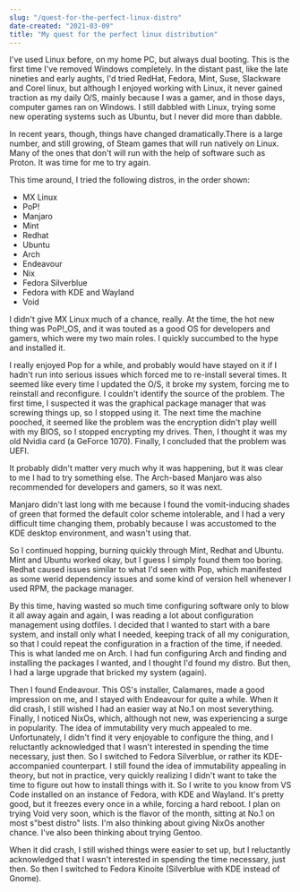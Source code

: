 ```yaml
---
slug: "/quest-for-the-perfect-linux-distro"
date-created: "2021-03-09"
title: "My quest for the perfect linux distribution"
---
```


I've used Linux before, on my home PC, but always dual booting. This is the first time I've removed Windows completely. In the distant past, like the late nineties and early aughts, I'd tried RedHat, Fedora, Mint, Suse, Slackware and Corel linux, but although I enjoyed working with Linux, it never gained traction as my daily O/S, mainly because I was a gamer, and in those days, computer games ran on Windows. I still dabbled with Linux, trying some new operating systems such as Ubuntu, but I never did more than dabble.

In recent years, though, things have changed dramatically.There is a large number, and still growing, of Steam games that will run natively on Linux. Many of the ones that don't will run with the help of software such as Proton. It was time for me to try again.

This time around, I tried the following distros, in the order shown:
 - MX Linux
 - PoP!
 - Manjaro
 - Mint
 - Redhat
 - Ubuntu
 - Arch
 - Endeavour
 - Nix
 - Fedora Silverblue
 - Fedora with KDE and Wayland
 - Void

I didn't give MX Linux much of a chance, really. At the time, the hot new thing was PoP!_OS, and it was touted as a good OS for developers and gamers, which were my two main roles. I quickly succumbed to the hype and installed it.

I really enjoyed Pop for a while, and probably would have stayed on it if I hadn't run into serious issues which forced me to re-install several times. It seemed like every time I updated the O/S, it broke my system, forcing me to reinstall and reconfigure. I couldn't identify the source of the problem. The first time, I suspected it was the graphical package manager that was screwing things up, so I stopped using it. The next time the machine pooched, it seemed like the problem was the encryption didn't play welll with my BIOS, so I stopped encrypting my drives. Then, I thought it was my old Nvidia card (a GeForce 1070). Finally, I concluded that the problem was UEFI.

It probably didn't matter very much why it was happening, but it was clear to me I had to try something else. The Arch-based Manjaro was also recommended for developers and gamers, so it was next.

Manjaro didn't last long with me because I found the vomit-inducing shades of green that formed the default color scheme intolerable, and I had a very difficult time changing them, probably because I was accustomed to the KDE desktop environment, and wasn't using that.

So I continued hopping, burning quickly through Mint, Redhat and Ubuntu. Mint and Ubuntu worked okay, but I guess I simply found them too boring. Redhat caused issues similar to what I'd seen with Pop, which manifested as some werid dependency issues and some kind of version hell whenever I used RPM, the package manager.

By this time, having wasted so much time configuring software only to blow it all away again and again, I was reading a lot about configuration management using dotfiles. I decided that I wanted to start with a bare system, and install only what I needed, keeping track of all my coniguration, so that I could repeat the configuration in a fraction of the time, if needed. This is what landed me on Arch. I had fun configuring Arch and finding and installing the packages I wanted, and I thought I'd found my distro. But then, I had a large upgrade that bricked my system (again).

Then I found Endeavour. This OS's installer, Calamares, made a good impression on me, and I stayed with Endeavour for quite a while. When it did crash, I still wished I had an easier way at No.1 on most severything. Finally, I noticed NixOs, which, although not new, was experiencing a surge in popularity. The idea of immutability very much appealed to me. Unfortunately, I didn't find it very enjoyable to configure the thing, and I reluctantly acknowledged that I wasn't interested in spending the time necessary, just then. So I switched to Fedora Silverblue, or rather its KDE-accompanied counterpart. I still found the idea of immutability appealing in theory, but not in practice, very quickly realizing I didn't want to take the time to figure out how to install things with it. So I write to you know from VS Code installed on an instance of Fedora, with KDE and Wayland. It's pretty good, but it freezes every once in a while, forcing a hard reboot. I plan on trying Void very soon, which is the flavor of the month, sitting at No.1 on most s"best distro" lists. I'm also thinking about giving NixOs another chance. I've also been thinking about trying Gentoo.

When it did crash, I still wished things were easier to set up, but I reluctantly acknowledged that I wasn't interested in spending the time necessary, just then. So then I switched to Fedora Kinoite (Silverblue with KDE instead of Gnome).